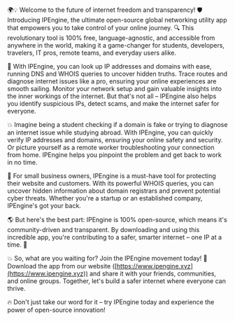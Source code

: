🌍💡 Welcome to the future of internet freedom and transparency! 🛡️ Introducing IPEngine, the ultimate open-source global networking utility app that empowers you to take control of your online journey. 🔍 This revolutionary tool is 100% free, language-agnostic, and accessible from anywhere in the world, making it a game-changer for students, developers, travelers, IT pros, remote teams, and everyday users alike.

📡 With IPEngine, you can look up IP addresses and domains with ease, running DNS and WHOIS queries to uncover hidden truths. Trace routes and diagnose internet issues like a pro, ensuring your online experiences are smooth sailing. Monitor your network setup and gain valuable insights into the inner workings of the internet. But that's not all – IPEngine also helps you identify suspicious IPs, detect scams, and make the internet safer for everyone.

💥 Imagine being a student checking if a domain is fake or trying to diagnose an internet issue while studying abroad. With IPEngine, you can quickly verify IP addresses and domains, ensuring your online safety and security. Or picture yourself as a remote worker troubleshooting your connection from home. IPEngine helps you pinpoint the problem and get back to work in no time.

🏢 For small business owners, IPEngine is a must-have tool for protecting their website and customers. With its powerful WHOIS queries, you can uncover hidden information about domain registrars and prevent potential cyber threats. Whether you're a startup or an established company, IPEngine's got your back.

🌎 But here's the best part: IPEngine is 100% open-source, which means it's community-driven and transparent. By downloading and using this incredible app, you're contributing to a safer, smarter internet – one IP at a time. 🚀

💥 So, what are you waiting for? Join the IPEngine movement today! 💪 Download the app from our website ([https://www.ipengine.xyz](https://www.ipengine.xyz)) and share it with your friends, communities, and online groups. Together, let's build a safer internet where everyone can thrive.

🔥 Don't just take our word for it – try IPEngine today and experience the power of open-source innovation!